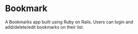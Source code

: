 # Bookmark
A Bookmarks app built using Ruby on Rails. Users can login and add/delete/edit bookmarks on their list.
